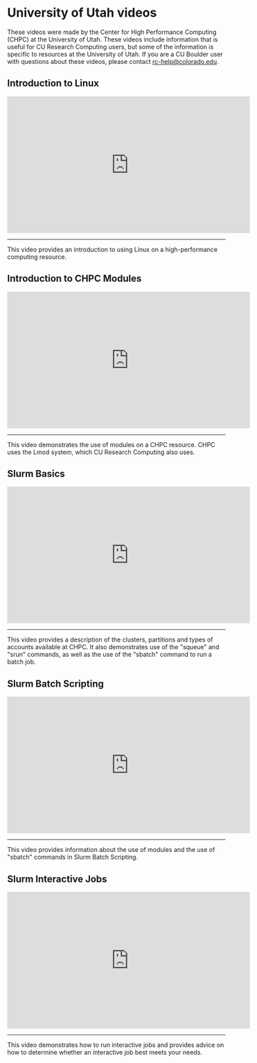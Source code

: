 # University of Utah videos

These videos were made by the Center for High Performance Computing (CHPC) at the University of Utah. These videos include information
that is useful for CU Research Computing users, but some of the information is specific to resources at the University of Utah. If you
are a CU Boulder user with questions about these videos, please contact rc-help@colorado.edu.

## Introduction to Linux

<iframe width="560" height="315" src="https://www.youtube.com/embed/0EYrzOKtuBg" frameborder="0" allow="autoplay; encrypted-media" allowfullscreen></iframe>

---

This video provides an introduction to using Linux on a high-performance computing resource.

## Introduction to CHPC Modules

<iframe width="560" height="315" src="https://www.youtube.com/embed/Cu6C5lNLDAY" frameborder="0" allow="autoplay; encrypted-media" allowfullscreen></iframe>

---

This video demonstrates the use of modules on a CHPC resource. CHPC uses the Lmod system, which CU Research Computing also uses.

## Slurm Basics

<iframe width="560" height="315" src="https://www.youtube.com/embed/49DzPT9HFJM" frameborder="0" allow="autoplay; encrypted-media" allowfullscreen></iframe>

---

This video provides a description of the clusters, partitions and types of accounts available at CHPC. It also demonstrates use of the "squeue" and "srun" commands, as well as the use of the "sbatch" command to run a batch job.

## Slurm Batch Scripting

<iframe width="560" height="315" src="https://www.youtube.com/embed/LRJMQO7Ercw" frameborder="0" allow="autoplay; encrypted-media" allowfullscreen></iframe>

---

This video provides information about the use of modules and the use of "sbatch" commands in Slurm Batch Scripting.

## Slurm Interactive Jobs

<iframe width="560" height="315" src="https://www.youtube.com/embed/U2Bpg4sZ8Xg" frameborder="0" allow="autoplay; encrypted-media" allowfullscreen></iframe>

---

This video demonstrates how to run interactive jobs and provides advice on how to determine whether an interactive job best meets your needs.

